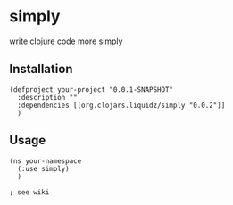 # simply
write clojure code more simply

## Installation

    (defproject your-project "0.0.1-SNAPSHOT"
	  :description ""
	  :dependencies [[org.clojars.liquidz/simply "0.0.2"]]
	  )

## Usage
    (ns your-namespace
	  (:use simply)
	  )

	; see wiki

